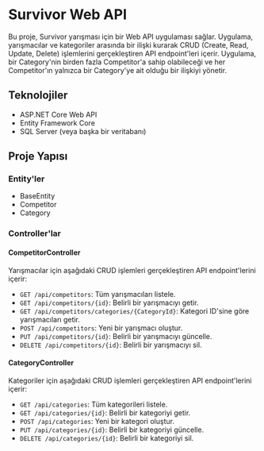 # Survivor Web API

Bu proje, Survivor yarışması için bir Web API uygulaması sağlar. Uygulama, yarışmacılar ve kategoriler arasında bir ilişki kurarak CRUD (Create, Read, Update, Delete) işlemlerini gerçekleştiren API endpoint'leri içerir. Uygulama, bir Category'nin birden fazla Competitor'a sahip olabileceği ve her Competitor'ın yalnızca bir Category'ye ait olduğu bir ilişkiyi yönetir.

## Teknolojiler

- ASP.NET Core Web API
- Entity Framework Core
- SQL Server (veya başka bir veritabanı)

## Proje Yapısı

### Entity'ler

- BaseEntity
- Competitor
- Category

### Controller'lar

#### CompetitorController

Yarışmacılar için aşağıdaki CRUD işlemleri gerçekleştiren API endpoint'lerini içerir:
- `GET /api/competitors`: Tüm yarışmacıları listele.
- `GET /api/competitors/{id}`: Belirli bir yarışmacıyı getir.
- `GET /api/competitors/categories/{CategoryId}`: Kategori ID'sine göre yarışmacıları getir.
- `POST /api/competitors`: Yeni bir yarışmacı oluştur.
- `PUT /api/competitors/{id}`: Belirli bir yarışmacıyı güncelle.
- `DELETE /api/competitors/{id}`: Belirli bir yarışmacıyı sil.

#### CategoryController

Kategoriler için aşağıdaki CRUD işlemleri gerçekleştiren API endpoint'lerini içerir:
- `GET /api/categories`: Tüm kategorileri listele.
- `GET /api/categories/{id}`: Belirli bir kategoriyi getir.
- `POST /api/categories`: Yeni bir kategori oluştur.
- `PUT /api/categories/{id}`: Belirli bir kategoriyi güncelle.
- `DELETE /api/categories/{id}`: Belirli bir kategoriyi sil.
